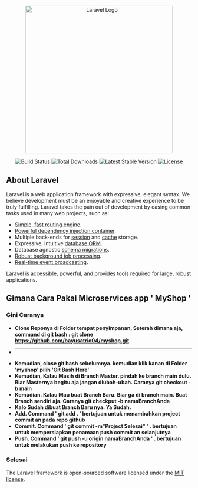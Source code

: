 <p align="center"><a href="https://laravel.com" target="_blank"><img src="https://raw.githubusercontent.com/laravel/art/master/logo-lockup/5%20SVG/2%20CMYK/1%20Full%20Color/laravel-logolockup-cmyk-red.svg" width="400" alt="Laravel Logo"></a></p>

<p align="center">
<a href="https://github.com/laravel/framework/actions"><img src="https://github.com/laravel/framework/workflows/tests/badge.svg" alt="Build Status"></a>
<a href="https://packagist.org/packages/laravel/framework"><img src="https://img.shields.io/packagist/dt/laravel/framework" alt="Total Downloads"></a>
<a href="https://packagist.org/packages/laravel/framework"><img src="https://img.shields.io/packagist/v/laravel/framework" alt="Latest Stable Version"></a>
<a href="https://packagist.org/packages/laravel/framework"><img src="https://img.shields.io/packagist/l/laravel/framework" alt="License"></a>
</p>

## About Laravel

Laravel is a web application framework with expressive, elegant syntax. We believe development must be an enjoyable and creative experience to be truly fulfilling. Laravel takes the pain out of development by easing common tasks used in many web projects, such as:

- [Simple, fast routing engine](https://laravel.com/docs/routing).
- [Powerful dependency injection container](https://laravel.com/docs/container).
- Multiple back-ends for [session](https://laravel.com/docs/session) and [cache](https://laravel.com/docs/cache) storage.
- Expressive, intuitive [database ORM](https://laravel.com/docs/eloquent).
- Database agnostic [schema migrations](https://laravel.com/docs/migrations).
- [Robust background job processing](https://laravel.com/docs/queues).
- [Real-time event broadcasting](https://laravel.com/docs/broadcasting).

Laravel is accessible, powerful, and provides tools required for large, robust applications.

## Gimana Cara Pakai Microservices app ' MyShop '

### Gini Caranya

- **Clone Reponya di Folder tempat penyimpanan, Seterah dimana aja, command di git bash : git clone https://github.com/bayusatrio04/myshop.git**
- ****
- **Kemudian, close git bash sebelumnya. kemudian klik kanan di Folder 'myshop' pilih 'Git Bash Here'**
- **Kemudian, Kalau Masih di Branch Master. pindah ke branch main dulu. Biar Masternya begitu aja jangan diubah-ubah. Caranya git checkout -b main**
- **Kemudian. Kalau Mau buat Branch Baru. Biar ga di branch main. Buat Branch sendiri aja. Caranya git checkput -b namaBranchAnda**
- **Kalo Sudah dibuat Branch Baru nya. Ya Sudah.**
- **Add. Command ' git add . ' bertujuan untuk menambahkan project commit an pada repo github**
- **Commit. Command ' git commit -m"Project Selesai" ' . bertujuan untuk mempersiapkan penamaan push commit an selanjutnya**
- **Push. Command ' git push -u origin namaBranchAnda ' . bertujuan untuk melakukan push ke repository**
### Selesai


The Laravel framework is open-sourced software licensed under the [MIT license](https://opensource.org/licenses/MIT).